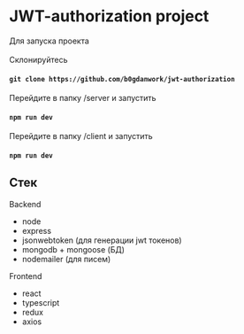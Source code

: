 # JWT-authorization project

Для запуска проекта
<br>
<br>
Склонируйтесь <br>
#### `git clone https://github.com/b0gdanwork/jwt-authorization` <br>
Перейдите в папку /server и запустить <br>
#### `npm run dev` <br>
Перейдите в папку /client и запустить <br>
#### `npm run dev`<br>

## Стек 
Backend
- node
- express
- jsonwebtoken (для генерации jwt токенов)
- mongodb + mongoose (БД)
- nodemailer (для писем)

Frontend
- react
- typescript
- redux
- axios
